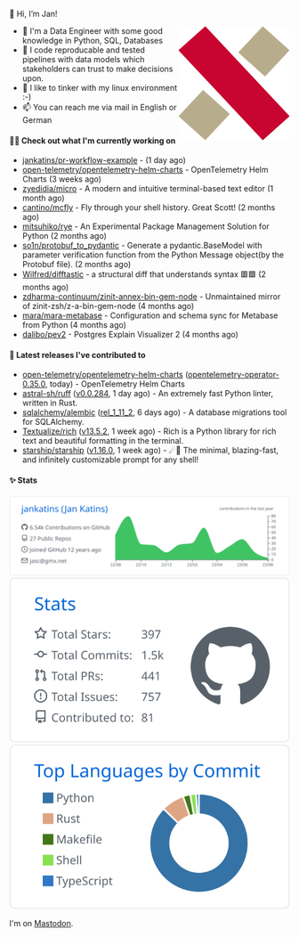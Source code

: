 👋 Hi, I’m Jan!

<img align="right" src="https://raw.githubusercontent.com/kreuzwerkerbot/kreuzwerkerbot/master/assets/xw.png" width="200">

- 🌱 I'm a Data Engineer with some good knowledge in Python, SQL, Databases
- 💪 I code reproducable and tested pipelines with data models which stakeholders can trust to make decisions upon.
- 💞️ I like to tinker with my linux environment :-)
- 📫 You can reach me via mail in English or German

#### 👩‍💻 Check out what I'm currently working on

- [jankatins/pr-workflow-example](https://github.com/jankatins/pr-workflow-example) -  (1 day ago)
- [open-telemetry/opentelemetry-helm-charts](https://github.com/open-telemetry/opentelemetry-helm-charts) - OpenTelemetry Helm Charts (3 weeks ago)
- [zyedidia/micro](https://github.com/zyedidia/micro) - A modern and intuitive terminal-based text editor (1 month ago)
- [cantino/mcfly](https://github.com/cantino/mcfly) - Fly through your shell history. Great Scott! (2 months ago)
- [mitsuhiko/rye](https://github.com/mitsuhiko/rye) - An Experimental Package Management Solution for Python (2 months ago)
- [so1n/protobuf_to_pydantic](https://github.com/so1n/protobuf_to_pydantic) - Generate a pydantic.BaseModel with parameter verification function from the Python Message object(by the Protobuf file). (2 months ago)
- [Wilfred/difftastic](https://github.com/Wilfred/difftastic) - a structural diff that understands syntax 🟥🟩 (2 months ago)
- [zdharma-continuum/zinit-annex-bin-gem-node](https://github.com/zdharma-continuum/zinit-annex-bin-gem-node) - Unmaintained mirror of zinit-zsh/z-a-bin-gem-node (4 months ago)
- [mara/mara-metabase](https://github.com/mara/mara-metabase) - Configuration and schema sync for Metabase from Python (4 months ago)
- [dalibo/pev2](https://github.com/dalibo/pev2) - Postgres Explain Visualizer 2 (4 months ago)

#### 🔭 Latest releases I've contributed to

- [open-telemetry/opentelemetry-helm-charts](https://github.com/open-telemetry/opentelemetry-helm-charts) ([opentelemetry-operator-0.35.0](https://github.com/open-telemetry/opentelemetry-helm-charts/releases/tag/opentelemetry-operator-0.35.0), today) - OpenTelemetry Helm Charts
- [astral-sh/ruff](https://github.com/astral-sh/ruff) ([v0.0.284](https://github.com/astral-sh/ruff/releases/tag/v0.0.284), 1 day ago) - An extremely fast Python linter, written in Rust.
- [sqlalchemy/alembic](https://github.com/sqlalchemy/alembic) ([rel_1_11_2](https://github.com/sqlalchemy/alembic/releases/tag/rel_1_11_2), 6 days ago) - A database migrations tool for SQLAlchemy.
- [Textualize/rich](https://github.com/Textualize/rich) ([v13.5.2](https://github.com/Textualize/rich/releases/tag/v13.5.2), 1 week ago) - Rich is a Python library for rich text and beautiful formatting in the terminal.
- [starship/starship](https://github.com/starship/starship) ([v1.16.0](https://github.com/starship/starship/releases/tag/v1.16.0), 1 week ago) - ☄🌌️  The minimal, blazing-fast, and infinitely customizable prompt for any shell!


#### ✨ Stats

  [![](https://raw.githubusercontent.com/jankatins/jankatins/master/profile-summary-card-output/github/0-profile-details.svg)](https://github.com/vn7n24fzkq/github-profile-summary-cards)
  [![](https://raw.githubusercontent.com/jankatins/jankatins/master/profile-summary-card-output/github/3-stats.svg)](https://github.com/vn7n24fzkq/github-profile-summary-cards)
  [![](https://raw.githubusercontent.com/jankatins/jankatins/master/profile-summary-card-output/github/2-most-commit-language.svg)](https://github.com/vn7n24fzkq/github-profile-summary-cards)

I'm on <a rel="me" href="https://fosstodon.org/@jankatins">Mastodon</a>.
